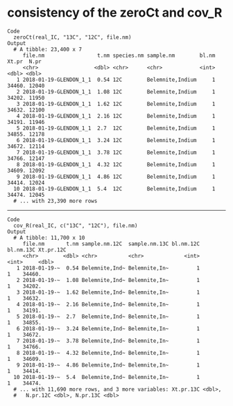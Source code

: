 # consistency of the zeroCt and cov_R

    Code
      zeroCt(real_IC, "13C", "12C", file.nm)
    Output
      # A tibble: 23,400 x 7
         file.nm                 t.nm species.nm sample.nm        bl.nm  Xt.pr  N.pr
         <chr>                  <dbl> <chr>      <chr>            <int>  <dbl> <dbl>
       1 2018-01-19-GLENDON_1_1  0.54 12C        Belemnite,Indium     1 34460. 12040
       2 2018-01-19-GLENDON_1_1  1.08 12C        Belemnite,Indium     1 34202. 11950
       3 2018-01-19-GLENDON_1_1  1.62 12C        Belemnite,Indium     1 34632. 12100
       4 2018-01-19-GLENDON_1_1  2.16 12C        Belemnite,Indium     1 34191. 11946
       5 2018-01-19-GLENDON_1_1  2.7  12C        Belemnite,Indium     1 34855. 12178
       6 2018-01-19-GLENDON_1_1  3.24 12C        Belemnite,Indium     1 34672. 12114
       7 2018-01-19-GLENDON_1_1  3.78 12C        Belemnite,Indium     1 34766. 12147
       8 2018-01-19-GLENDON_1_1  4.32 12C        Belemnite,Indium     1 34609. 12092
       9 2018-01-19-GLENDON_1_1  4.86 12C        Belemnite,Indium     1 34414. 12024
      10 2018-01-19-GLENDON_1_1  5.4  12C        Belemnite,Indium     1 34474. 12045
      # ... with 23,390 more rows

---

    Code
      cov_R(real_IC, c("13C", "12C"), file.nm)
    Output
      # A tibble: 11,700 x 10
         file.nm       t.nm sample.nm.12C  sample.nm.13C bl.nm.12C bl.nm.13C Xt.pr.12C
         <chr>        <dbl> <chr>          <chr>             <int>     <int>     <dbl>
       1 2018-01-19-~  0.54 Belemnite,Ind~ Belemnite,In~         1         1    34460.
       2 2018-01-19-~  1.08 Belemnite,Ind~ Belemnite,In~         1         1    34202.
       3 2018-01-19-~  1.62 Belemnite,Ind~ Belemnite,In~         1         1    34632.
       4 2018-01-19-~  2.16 Belemnite,Ind~ Belemnite,In~         1         1    34191.
       5 2018-01-19-~  2.7  Belemnite,Ind~ Belemnite,In~         1         1    34855.
       6 2018-01-19-~  3.24 Belemnite,Ind~ Belemnite,In~         1         1    34672.
       7 2018-01-19-~  3.78 Belemnite,Ind~ Belemnite,In~         1         1    34766.
       8 2018-01-19-~  4.32 Belemnite,Ind~ Belemnite,In~         1         1    34609.
       9 2018-01-19-~  4.86 Belemnite,Ind~ Belemnite,In~         1         1    34414.
      10 2018-01-19-~  5.4  Belemnite,Ind~ Belemnite,In~         1         1    34474.
      # ... with 11,690 more rows, and 3 more variables: Xt.pr.13C <dbl>,
      #   N.pr.12C <dbl>, N.pr.13C <dbl>

